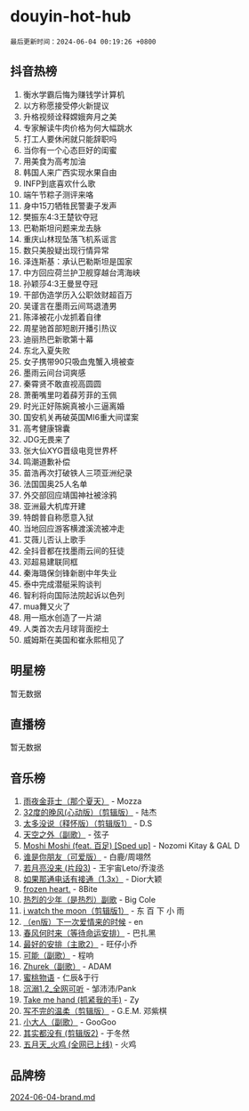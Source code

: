 # douyin-hot-hub

`最后更新时间：2024-06-04 00:19:26 +0800`

## 抖音热榜

1. 衡水学霸后悔为赚钱学计算机
1. 以方称愿接受停火新提议
1. 升格视频诠释嫦娥奔月之美
1. 专家解读牛肉价格为何大幅跳水
1. 打工人要休闲就只能辞职吗
1. 当你有一个心态巨好的闺蜜
1. 用美食为高考加油
1. 韩国人来广西实现水果自由
1. INFP到底喜欢什么歌
1. 端午节粽子测评来咯
1. 身中15刀牺牲民警妻子发声
1. 樊振东4:3王楚钦夺冠
1. 巴勒斯坦问题来龙去脉
1. 重庆山林现坠落飞机系谣言
1. 数只美股疑出现行情异常
1. 泽连斯基：承认巴勒斯坦是国家
1. 中方回应荷兰护卫舰穿越台湾海峡
1. 孙颖莎4:3王曼昱夺冠
1. 干部伪造学历入公职敛财超百万
1. 吴谨言在墨雨云间骂退渣男
1. 陈泽被花小龙抓着自律
1. 周星驰首部短剧开播引热议
1. 迪丽热巴新歌第十幕
1. 东北入夏失败
1. 女子携带90只吸血鬼蟹入境被查
1. 墨雨云间台词爽感
1. 秦霄贤不敢直视高圆圆
1. 萧蘅嘴里叼着薛芳菲的玉佩
1. 时光正好陈婉真被小三逼离婚
1. 国安机关再破英国MI6重大间谍案
1. 高考健康锦囊
1. JDG无畏来了
1. 张大仙XYG晋级电竞世界杯
1. 鸣潮道歉补偿
1. 苗浩再次打破铁人三项亚洲纪录
1. 法国国奥25人名单
1. 外交部回应靖国神社被涂鸦
1. 亚洲最大机库开建
1. 特朗普自称愿意入狱
1. 当地回应游客横渡溪流被冲走
1. 艾薇儿否认上歌手
1. 全抖音都在找墨雨云间的狂徒
1. 邓超易建联同框
1. 秦海璐保剑锋新剧中年失业
1. 泰中完成潜艇采购谈判
1. 智利将向国际法院起诉以色列
1. mua舞又火了
1. 用一瓶水创造了一片湖
1. 人类首次去月球背面挖土
1. 威姆斯在美国和崔永熙相见了

## 明星榜

暂无数据

## 直播榜

暂无数据

## 音乐榜

1. [雨夜金菲士（那个夏天）](https://sf5-hl-cdn-tos.douyinstatic.com/obj/tos-cn-ve-2774/osPmPLDWQBBE2Z6bftCgYwkFaF4pEYEneXaZQs) - Mozza
1. [32度的晚风(心动版）（剪辑版）](https://sf3-cdn-tos.douyinstatic.com/obj/tos-cn-ve-2774/owNyabsyWdzUulxhoJfK8IBXgp0UMQAHpvGh2B) - 陆杰
1. [太多没说（释怀版）（剪辑版1）](https://sf5-hl-cdn-tos.douyinstatic.com/obj/tos-cn-ve-2774/oEbKIiDC0BA8CJOQHYA6aeCVYeHgckHdntZSDj) - D.S
1. [天空之外（副歌）](https://sf5-hl-cdn-tos.douyinstatic.com/obj/tos-cn-ve-2774/oAYn0BTp8jS8iSyZSHMUWAikyvAWI1c7aiJTr) - 弦子
1. [Moshi Moshi (feat. 百足) [Sped up]](https://sf3-cdn-tos.douyinstatic.com/obj/tos-cn-ve-2774/ocCPFQcXJLeroaIdQLIGAoeeYM3OAUYGDguHXz) - Nozomi Kitay & GAL D
1. [谁是你朋友（可爱版）](https://sf3-cdn-tos.douyinstatic.com/obj/tos-cn-ve-2774/owKjggBwGZexYCjVAIeEFURf1LJTjMDaK6AzKN) - 白鹿/周翊然
1. [若月亮没来 (片段3)](https://sf3-cdn-tos.douyinstatic.com/obj/tos-cn-ve-2774/okfyEUsGW1B1ovJi5JiN9IjvAT2lMwA054GoEB) - 王宇宙Leto/乔浚丞
1. [如果那通电话有接通（1.3x）](https://sf5-hl-cdn-tos.douyinstatic.com/obj/tos-cn-ve-2774/ocJeJKhUhAJG8EYZiEFfGFAPkD3beMQ5mwDv1e) - Dior大颖
1. [frozen heart.](https://sf5-hl-cdn-tos.douyinstatic.com/obj/tos-cn-ve-2774/oIIWJfyjIACZA9zQMtnJ6hQQhFC4vhCupoRBsO) - 8Bite
1. [热烈的少年（是热烈）副歌](https://sf6-cdn-tos.douyinstatic.com/obj/tos-cn-ve-2774/owVNI0CLDAUMtSz6TEYvfFBFL4UDFFhLfgK8fa) - Big Cole
1. [i watch the moon（剪辑版1）](https://sf5-hl-cdn-tos.douyinstatic.com/obj/tos-cn-ve-2774/o0I9mSChzHZANMJIEBfkCQzzg6N5WAcVtqft9P) - 东 百 下 小 雨
1. [（en版）下一次爱情来的时候](https://sf3-cdn-tos.douyinstatic.com/obj/tos-cn-ve-2774/owZIscFWHUMFAbrAisiax4ioKVNAKH9jYvbBk) - en
1. [春风何时来（等待命运安排）](https://sf5-hl-cdn-tos.douyinstatic.com/obj/tos-cn-ve-2774/oICBNbD3gelMfB4WgiD1KI2jQtXZE2FgHLwtsl) - 巴扎黑
1. [最好的安排（主歌2）](https://sf3-cdn-tos.douyinstatic.com/obj/tos-cn-ve-2774/oMMZX1DuHpMwgoDztBmZswgQnbCeeANZxBHkFY) - 旺仔小乔
1. [可能（副歌）](https://sf5-hl-cdn-tos.douyinstatic.com/obj/tos-cn-ve-2774/cde1731888894259b333569393c2fb51) - 程响
1. [Zhurek（副歌）](https://sf6-cdn-tos.douyinstatic.com/obj/tos-cn-ve-2774/ooQm8FBZQDlf0btEYgVpCcSCQfrdJGBEKZYBGS) - ADAM
1. [蜜桃物语](https://sf27-cdn-tos.douyinstatic.com/obj/tos-cn-ve-2774/oIhOSCZtIACtYU4XQkngiW9kCBfVD1Fz9IYeqL) - 仁辰&于行
1. [沉溺1.2_全网可听](https://sf27-cdn-tos.douyinstatic.com/obj/tos-cn-ve-2774/ok2QoiBqsWAX9McZmWiI9gAB0EzwD4Xj6yfmtH) - 邹沛沛/Pank
1. [Take me hand (抓紧我的手)](https://sf5-hl-cdn-tos.douyinstatic.com/obj/tos-cn-ve-2774/os8GB2fDQQmJZTmtomg0gHX5fBACiEgcFgEKYg) - Zy
1. [写不完的温柔（剪辑版）](https://sf3-cdn-tos.douyinstatic.com/obj/tos-cn-ve-2774/oYBzzZQJ233GfwkemJJffAIWgeIYrjZfWhHTcG) - G.E.M. 邓紫棋
1. [小大人（副歌）](https://sf5-hl-cdn-tos.douyinstatic.com/obj/tos-cn-ve-2774/oIhaDwehWhLFsVIG7QIICLLazDNGJAGg5geeb4) - GooGoo
1. [其实都没有 (剪辑版2)](https://sf6-cdn-tos.douyinstatic.com/obj/tos-cn-ve-2774/oEBNQenHZtBhxYjGgUDQk0BCHTigQafgFlbQ7k) - 于冬然
1. [五月天_火鸡 (全网已上线)](https://sf5-hl-cdn-tos.douyinstatic.com/obj/tos-cn-ve-2774/oEtOMSQZstjlJ4nfBEgeqN29IbWjkmDBrFtF2C) - 火鸡

## 品牌榜

[2024-06-04-brand.md](2024-06-04-brand.md)
